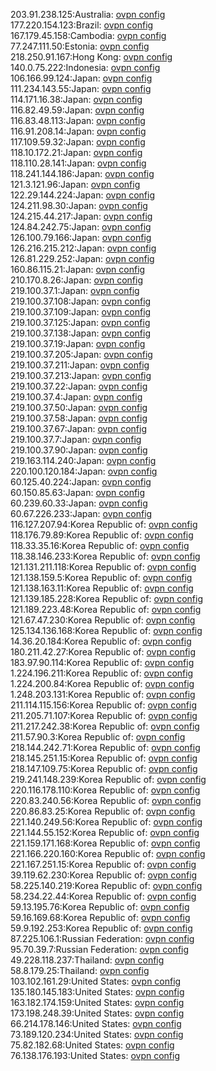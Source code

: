 203.91.238.125:Australia: [ovpn config](vpn/203_91_238_125.ovpn)  
177.220.154.123:Brazil: [ovpn config](vpn/177_220_154_123.ovpn)  
167.179.45.158:Cambodia: [ovpn config](vpn/167_179_45_158.ovpn)  
77.247.111.50:Estonia: [ovpn config](vpn/77_247_111_50.ovpn)  
218.250.91.167:Hong Kong: [ovpn config](vpn/218_250_91_167.ovpn)  
140.0.75.222:Indonesia: [ovpn config](vpn/140_0_75_222.ovpn)  
106.166.99.124:Japan: [ovpn config](vpn/106_166_99_124.ovpn)  
111.234.143.55:Japan: [ovpn config](vpn/111_234_143_55.ovpn)  
114.171.16.38:Japan: [ovpn config](vpn/114_171_16_38.ovpn)  
116.82.49.59:Japan: [ovpn config](vpn/116_82_49_59.ovpn)  
116.83.48.113:Japan: [ovpn config](vpn/116_83_48_113.ovpn)  
116.91.208.14:Japan: [ovpn config](vpn/116_91_208_14.ovpn)  
117.109.59.32:Japan: [ovpn config](vpn/117_109_59_32.ovpn)  
118.10.172.21:Japan: [ovpn config](vpn/118_10_172_21.ovpn)  
118.110.28.141:Japan: [ovpn config](vpn/118_110_28_141.ovpn)  
118.241.144.186:Japan: [ovpn config](vpn/118_241_144_186.ovpn)  
121.3.121.96:Japan: [ovpn config](vpn/121_3_121_96.ovpn)  
122.29.144.224:Japan: [ovpn config](vpn/122_29_144_224.ovpn)  
124.211.98.30:Japan: [ovpn config](vpn/124_211_98_30.ovpn)  
124.215.44.217:Japan: [ovpn config](vpn/124_215_44_217.ovpn)  
124.84.242.75:Japan: [ovpn config](vpn/124_84_242_75.ovpn)  
126.100.79.166:Japan: [ovpn config](vpn/126_100_79_166.ovpn)  
126.216.215.212:Japan: [ovpn config](vpn/126_216_215_212.ovpn)  
126.81.229.252:Japan: [ovpn config](vpn/126_81_229_252.ovpn)  
160.86.115.21:Japan: [ovpn config](vpn/160_86_115_21.ovpn)  
210.170.8.26:Japan: [ovpn config](vpn/210_170_8_26.ovpn)  
219.100.37.1:Japan: [ovpn config](vpn/219_100_37_1.ovpn)  
219.100.37.108:Japan: [ovpn config](vpn/219_100_37_108.ovpn)  
219.100.37.109:Japan: [ovpn config](vpn/219_100_37_109.ovpn)  
219.100.37.125:Japan: [ovpn config](vpn/219_100_37_125.ovpn)  
219.100.37.138:Japan: [ovpn config](vpn/219_100_37_138.ovpn)  
219.100.37.19:Japan: [ovpn config](vpn/219_100_37_19.ovpn)  
219.100.37.205:Japan: [ovpn config](vpn/219_100_37_205.ovpn)  
219.100.37.211:Japan: [ovpn config](vpn/219_100_37_211.ovpn)  
219.100.37.213:Japan: [ovpn config](vpn/219_100_37_213.ovpn)  
219.100.37.22:Japan: [ovpn config](vpn/219_100_37_22.ovpn)  
219.100.37.4:Japan: [ovpn config](vpn/219_100_37_4.ovpn)  
219.100.37.50:Japan: [ovpn config](vpn/219_100_37_50.ovpn)  
219.100.37.58:Japan: [ovpn config](vpn/219_100_37_58.ovpn)  
219.100.37.67:Japan: [ovpn config](vpn/219_100_37_67.ovpn)  
219.100.37.7:Japan: [ovpn config](vpn/219_100_37_7.ovpn)  
219.100.37.90:Japan: [ovpn config](vpn/219_100_37_90.ovpn)  
219.163.114.240:Japan: [ovpn config](vpn/219_163_114_240.ovpn)  
220.100.120.184:Japan: [ovpn config](vpn/220_100_120_184.ovpn)  
60.125.40.224:Japan: [ovpn config](vpn/60_125_40_224.ovpn)  
60.150.85.63:Japan: [ovpn config](vpn/60_150_85_63.ovpn)  
60.239.60.33:Japan: [ovpn config](vpn/60_239_60_33.ovpn)  
60.67.226.233:Japan: [ovpn config](vpn/60_67_226_233.ovpn)  
116.127.207.94:Korea Republic of: [ovpn config](vpn/116_127_207_94.ovpn)  
118.176.79.89:Korea Republic of: [ovpn config](vpn/118_176_79_89.ovpn)  
118.33.35.16:Korea Republic of: [ovpn config](vpn/118_33_35_16.ovpn)  
118.38.146.233:Korea Republic of: [ovpn config](vpn/118_38_146_233.ovpn)  
121.131.211.118:Korea Republic of: [ovpn config](vpn/121_131_211_118.ovpn)  
121.138.159.5:Korea Republic of: [ovpn config](vpn/121_138_159_5.ovpn)  
121.138.163.11:Korea Republic of: [ovpn config](vpn/121_138_163_11.ovpn)  
121.139.185.228:Korea Republic of: [ovpn config](vpn/121_139_185_228.ovpn)  
121.189.223.48:Korea Republic of: [ovpn config](vpn/121_189_223_48.ovpn)  
121.67.47.230:Korea Republic of: [ovpn config](vpn/121_67_47_230.ovpn)  
125.134.136.168:Korea Republic of: [ovpn config](vpn/125_134_136_168.ovpn)  
14.36.20.184:Korea Republic of: [ovpn config](vpn/14_36_20_184.ovpn)  
180.211.42.27:Korea Republic of: [ovpn config](vpn/180_211_42_27.ovpn)  
183.97.90.114:Korea Republic of: [ovpn config](vpn/183_97_90_114.ovpn)  
1.224.196.211:Korea Republic of: [ovpn config](vpn/1_224_196_211.ovpn)  
1.224.200.84:Korea Republic of: [ovpn config](vpn/1_224_200_84.ovpn)  
1.248.203.131:Korea Republic of: [ovpn config](vpn/1_248_203_131.ovpn)  
211.114.115.156:Korea Republic of: [ovpn config](vpn/211_114_115_156.ovpn)  
211.205.71.107:Korea Republic of: [ovpn config](vpn/211_205_71_107.ovpn)  
211.217.242.38:Korea Republic of: [ovpn config](vpn/211_217_242_38.ovpn)  
211.57.90.3:Korea Republic of: [ovpn config](vpn/211_57_90_3.ovpn)  
218.144.242.71:Korea Republic of: [ovpn config](vpn/218_144_242_71.ovpn)  
218.145.251.15:Korea Republic of: [ovpn config](vpn/218_145_251_15.ovpn)  
218.147.109.75:Korea Republic of: [ovpn config](vpn/218_147_109_75.ovpn)  
219.241.148.239:Korea Republic of: [ovpn config](vpn/219_241_148_239.ovpn)  
220.116.178.110:Korea Republic of: [ovpn config](vpn/220_116_178_110.ovpn)  
220.83.240.56:Korea Republic of: [ovpn config](vpn/220_83_240_56.ovpn)  
220.86.83.25:Korea Republic of: [ovpn config](vpn/220_86_83_25.ovpn)  
221.140.249.56:Korea Republic of: [ovpn config](vpn/221_140_249_56.ovpn)  
221.144.55.152:Korea Republic of: [ovpn config](vpn/221_144_55_152.ovpn)  
221.159.171.168:Korea Republic of: [ovpn config](vpn/221_159_171_168.ovpn)  
221.166.220.160:Korea Republic of: [ovpn config](vpn/221_166_220_160.ovpn)  
221.167.251.15:Korea Republic of: [ovpn config](vpn/221_167_251_15.ovpn)  
39.119.62.230:Korea Republic of: [ovpn config](vpn/39_119_62_230.ovpn)  
58.225.140.219:Korea Republic of: [ovpn config](vpn/58_225_140_219.ovpn)  
58.234.22.44:Korea Republic of: [ovpn config](vpn/58_234_22_44.ovpn)  
59.13.195.76:Korea Republic of: [ovpn config](vpn/59_13_195_76.ovpn)  
59.16.169.68:Korea Republic of: [ovpn config](vpn/59_16_169_68.ovpn)  
59.9.192.253:Korea Republic of: [ovpn config](vpn/59_9_192_253.ovpn)  
87.225.106.1:Russian Federation: [ovpn config](vpn/87_225_106_1.ovpn)  
95.70.39.7:Russian Federation: [ovpn config](vpn/95_70_39_7.ovpn)  
49.228.118.237:Thailand: [ovpn config](vpn/49_228_118_237.ovpn)  
58.8.179.25:Thailand: [ovpn config](vpn/58_8_179_25.ovpn)  
103.102.161.29:United States: [ovpn config](vpn/103_102_161_29.ovpn)  
135.180.145.183:United States: [ovpn config](vpn/135_180_145_183.ovpn)  
163.182.174.159:United States: [ovpn config](vpn/163_182_174_159.ovpn)  
173.198.248.39:United States: [ovpn config](vpn/173_198_248_39.ovpn)  
66.214.178.146:United States: [ovpn config](vpn/66_214_178_146.ovpn)  
73.189.120.234:United States: [ovpn config](vpn/73_189_120_234.ovpn)  
75.82.182.68:United States: [ovpn config](vpn/75_82_182_68.ovpn)  
76.138.176.193:United States: [ovpn config](vpn/76_138_176_193.ovpn)  
